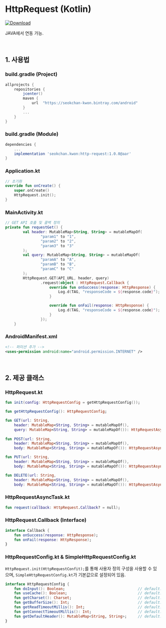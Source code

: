 # HttpRequest (Kotlin)
[ ![Download](https://api.bintray.com/packages/seokchan-kwon/android/http-request/images/download.svg?version=1.0.0) ](https://bintray.com/seokchan-kwon/android/http-request/1.0.0/link)

JAVA에서 연동 가능.

</br>

## 1. 사용법
### build.gradle (Project)
```groovy
allprojects {
    repositories {
        jcenter()
        maven {
            url  "https://seokchan-kwon.bintray.com/android"
        }
        ...
    }
}
```

### build.gradle (Module)
```groovy
dependencies {
    ...
    implementation 'seokchan.kwon:http-request:1.0.0@aar'
}

```

### Application.kt
```kotlin
// 초기화
override fun onCreate() {
    super.onCreate()
    HttpRequest.init();
}
```

### MainActivity.kt
```kotlin
// GET API 호출 및 콜백 정의
private fun requestGet() {
        val header: MutableMap<String, String> = mutableMapOf(
                "param1" to "1",
                "param2" to "2",
                "param3" to "3"
        );
        val query: MutableMap<String, String> = mutableMapOf(
                "paramA" to "A",
                "paramB" to "B",
                "paramC" to "C"
        );
        HttpRequest.GET(API_URL, header, query)
                .request(object : HttpRequest.Callback {
                    override fun onSuccess(response: HttpResponse) {
                        Log.d(TAG, "responseCode = ${response.code}");
                    }

                    override fun onFail(response: HttpResponse) {
                        Log.d(TAG, "responseCode = ${response.code}");
                    }
                });
    }
```

### AndroidManifest.xml
```xml
<!-- 퍼미션 추가 -->
<uses-permission android:name="android.permission.INTERNET" />
```

</br>

## 2. 제공 클래스

### HttpRequest.kt
```kotlin
fun init(config: HttpRequestConfig = getHttpRequestConfig());

fun getHttpRequestConfig(): HttpRequestConfig;

fun GET(url: String,
    header: MutableMap<String, String> = mutableMapOf(),
    query: MutableMap<String, String> = mutableMapOf()): HttpRequestAsyncTask;
    
fun POST(url: String,
    header: MutableMap<String, String> = mutableMapOf(),
    body: MutableMap<String, String> = mutableMapOf()): HttpRequestAsyncTask;

fun PUT(url: String,
    header: MutableMap<String, String> = mutableMapOf(),
    body: MutableMap<String, String> = mutableMapOf()): HttpRequestAsyncTask;

fun DELETE(url: String,
    header: MutableMap<String, String> = mutableMapOf(),
    body: MutableMap<String, String> = mutableMapOf()): HttpRequestAsyncTask;
```

### HttpRequestAsyncTask.kt
```kotlin
fun request(callback: HttpRequest.Callback? = null);
```

### HttpRequest.Callback (Interface)
```kotlin
interface Callback {
    fun onSuccess(response: HttpResponse);
    fun onFail(response: HttpResponse);
}
```

### HttpRequestConfig.kt & SimpleHttpRequestConfig.kt
`HttpRequest.init(HttpRequestConfit);`를 통해 사용자 정의 구성을 사용할 수 있으며, `SimpleHttpRequestConfig.kt`가 기본값으로 설정되어 있음.
```kotlin
interface HttpRequestConfig {
    fun doInput(): Boolean;                                 // default: true
    fun useCache(): Boolean;                                // default: true
    fun getCharset(): Charset;                              // default: UTF-8
    fun getBufferSize(): Int;                               // default: 1024
    fun getReadTimeoutMillis(): Int;                        // default: 10_000
    fun getConnectTimeoutMillis(): Int;                     // default: 10_000
    fun getDefaultHeader(): MutableMap<String, String>;     // default: empty (not null)
}
```
